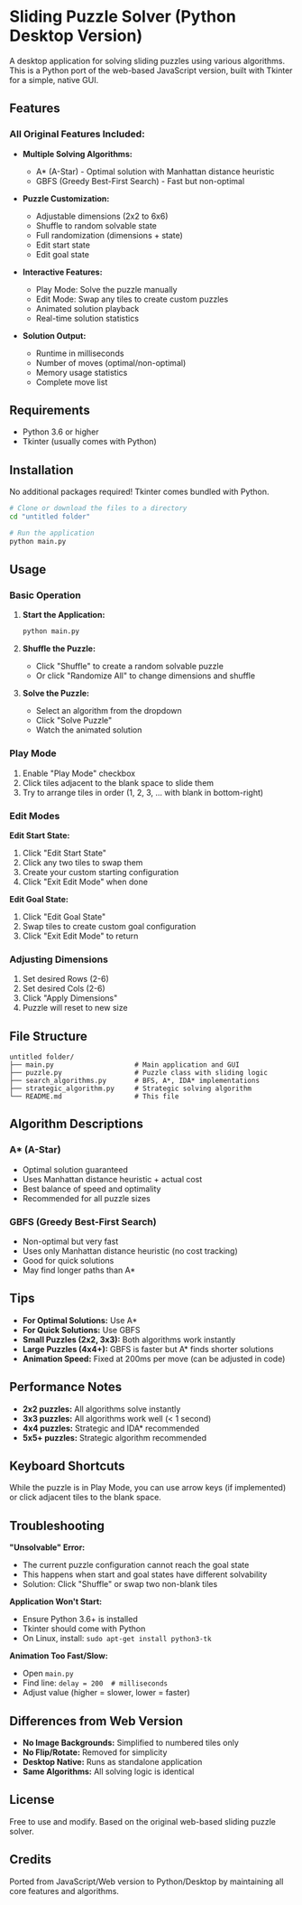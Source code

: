 # Sliding Puzzle Solver (Python Desktop Version)

A desktop application for solving sliding puzzles using various algorithms. This is a Python port of the web-based JavaScript version, built with Tkinter for a simple, native GUI.

## Features

### All Original Features Included:
- **Multiple Solving Algorithms:**
  - A* (A-Star) - Optimal solution with Manhattan distance heuristic
  - GBFS (Greedy Best-First Search) - Fast but non-optimal

- **Puzzle Customization:**
  - Adjustable dimensions (2x2 to 6x6)
  - Shuffle to random solvable state
  - Full randomization (dimensions + state)
  - Edit start state
  - Edit goal state

- **Interactive Features:**
  - Play Mode: Solve the puzzle manually
  - Edit Mode: Swap any tiles to create custom puzzles
  - Animated solution playback
  - Real-time solution statistics

- **Solution Output:**
  - Runtime in milliseconds
  - Number of moves (optimal/non-optimal)
  - Memory usage statistics
  - Complete move list

## Requirements

- Python 3.6 or higher
- Tkinter (usually comes with Python)

## Installation

No additional packages required! Tkinter comes bundled with Python.

```bash
# Clone or download the files to a directory
cd "untitled folder"

# Run the application
python main.py
```

## Usage

### Basic Operation

1. **Start the Application:**
   ```bash
   python main.py
   ```

2. **Shuffle the Puzzle:**
   - Click "Shuffle" to create a random solvable puzzle
   - Or click "Randomize All" to change dimensions and shuffle

3. **Solve the Puzzle:**
   - Select an algorithm from the dropdown
   - Click "Solve Puzzle"
   - Watch the animated solution

### Play Mode

1. Enable "Play Mode" checkbox
2. Click tiles adjacent to the blank space to slide them
3. Try to arrange tiles in order (1, 2, 3, ... with blank in bottom-right)

### Edit Modes

**Edit Start State:**
1. Click "Edit Start State"
2. Click any two tiles to swap them
3. Create your custom starting configuration
4. Click "Exit Edit Mode" when done

**Edit Goal State:**
1. Click "Edit Goal State"
2. Swap tiles to create custom goal configuration
3. Click "Exit Edit Mode" to return

### Adjusting Dimensions

1. Set desired Rows (2-6)
2. Set desired Cols (2-6)
3. Click "Apply Dimensions"
4. Puzzle will reset to new size

## File Structure

```
untitled folder/
├── main.py                    # Main application and GUI
├── puzzle.py                  # Puzzle class with sliding logic
├── search_algorithms.py       # BFS, A*, IDA* implementations
├── strategic_algorithm.py     # Strategic solving algorithm
└── README.md                  # This file
```

## Algorithm Descriptions

### A* (A-Star)
- Optimal solution guaranteed
- Uses Manhattan distance heuristic + actual cost
- Best balance of speed and optimality
- Recommended for all puzzle sizes

### GBFS (Greedy Best-First Search)
- Non-optimal but very fast
- Uses only Manhattan distance heuristic (no cost tracking)
- Good for quick solutions
- May find longer paths than A*

## Tips

- **For Optimal Solutions:** Use A*
- **For Quick Solutions:** Use GBFS
- **Small Puzzles (2x2, 3x3):** Both algorithms work instantly
- **Large Puzzles (4x4+):** GBFS is faster but A* finds shorter solutions
- **Animation Speed:** Fixed at 200ms per move (can be adjusted in code)

## Performance Notes

- **2x2 puzzles:** All algorithms solve instantly
- **3x3 puzzles:** All algorithms work well (< 1 second)
- **4x4 puzzles:** Strategic and IDA* recommended
- **5x5+ puzzles:** Strategic algorithm recommended

## Keyboard Shortcuts

While the puzzle is in Play Mode, you can use arrow keys (if implemented) or click adjacent tiles to the blank space.

## Troubleshooting

**"Unsolvable" Error:**
- The current puzzle configuration cannot reach the goal state
- This happens when start and goal states have different solvability
- Solution: Click "Shuffle" or swap two non-blank tiles

**Application Won't Start:**
- Ensure Python 3.6+ is installed
- Tkinter should come with Python
- On Linux, install: `sudo apt-get install python3-tk`

**Animation Too Fast/Slow:**
- Open `main.py`
- Find line: `delay = 200  # milliseconds`
- Adjust value (higher = slower, lower = faster)

## Differences from Web Version

- **No Image Backgrounds:** Simplified to numbered tiles only
- **No Flip/Rotate:** Removed for simplicity
- **Desktop Native:** Runs as standalone application
- **Same Algorithms:** All solving logic is identical

## License

Free to use and modify. Based on the original web-based sliding puzzle solver.

## Credits

Ported from JavaScript/Web version to Python/Desktop by maintaining all core features and algorithms.
